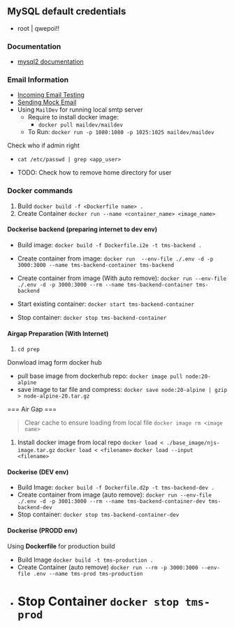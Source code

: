 ## MySQL default credentials

- root | qwepoi!!

### Documentation

- [mysql2 documentation](https://sidorares.github.io/node-mysql2/docs)

### Email Information

- [Incoming Email Testing](https://www.wpoven.com/tools/free-smtp-server-for-testing)
- [Sending Mock Email](https://ethereal.email/create)
- Using `MailDev` for running local smtp server
  - Require to install docker image:
    - `docker pull maildev/maildev`
  - To Run: `docker run -p 1080:1080 -p 1025:1025 maildev/maildev`

Check who if admin right

- `cat /etc/passwd | grep <app_user>`

- TODO: Check how to remove home directory for user

### Docker commands

1. Build `docker build -f <Dockerfile name> .`
2. Create Container `docker run --name <container_name> <image_name>`

#### Dockerise backend (preparing internet to dev env)

- Build image: `docker build -f Dockerfile.i2e -t tms-backend .`

- Create container from image: `docker run  --env-file ./.env -d -p 3000:3000 --name tms-backend-container tms-backend`
- Create container from image (With auto remove): `docker run --env-file ./.env -d -p 3000:3000 --rm --name tms-backend-container tms-backend`

- Start existing container: `docker start tms-backend-container`

- Stop container: `docker stop tms-backend-container`

#### Airgap Preparation (With Internet)

1. `cd prep`

Donwload imag form docker hub

- pull base image from dockerhub repo: `docker image pull node:20-alpine`
- save image to tar file and compress: `docker save node:20-alpine | gzip > node-alpine-20.tar.gz`

=== Air Gap ===

> Clear cache to ensure loading from local file `docker image rm <image name>`

1. Install docker image from local repo
   `docker load < ./base_image/njs-image.tar.gz`
   `docker load < <filename>`
   `docker load --input <filename>`

#### Dockerise (DEV env)

- Build Image: `docker build -f Dockerfile.d2p -t tms-backend-dev .`
- Create container from image (auto remove): `docker run --env-file ./.env -d -p 3001:3000 --rm --name tms-backend-container-dev tms-backend-dev`
- Stop container: `docker stop tms-backend-container-dev`

#### Dockerise (PRODD env)

Using **Dockerfile** for production build

- Build Image `docker build -t tms-production .`
- Create Container (auto remove) `docker run --rm -p 3000:3000 --env-file .env --name tms-prod tms-production`
- # Stop Container `docker stop tms-prod`
